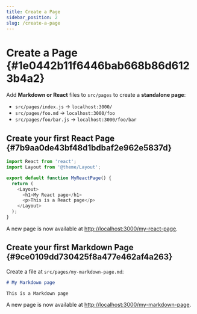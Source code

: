 ```yaml
---
title: Create a Page
sidebar_position: 2
slug: /create-a-page
---
```




# Create a Page {#1e0442b11f6446bab668b86d6123b4a2}


Add **Markdown or React** files to `src/pages` to create a **standalone page**:

- `src/pages/index.js` → `localhost:3000/`
- `src/pages/foo.md` → `localhost:3000/foo`
- `src/pages/foo/bar.js` → `localhost:3000/foo/bar`

## Create your first React Page {#7b9aa0de43bf48d1bdbaf2e962e5837d}


```javascript
import React from 'react';
import Layout from '@theme/Layout';

export default function MyReactPage() {
  return (
    <Layout>
      <h1>My React page</h1>
      <p>This is a React page</p>
    </Layout>
  );
}
```


A new page is now available at [http://localhost:3000/my-react-page](http://localhost:3000/my-react-page).


## Create your first Markdown Page {#9ce0109dd730425f8a477e462af4a263}


Create a file at `src/pages/my-markdown-page.md`:


```markdown
# My Markdown page

This is a Markdown page
```


A new page is now available at [http://localhost:3000/my-markdown-page](http://localhost:3000/my-markdown-page).

